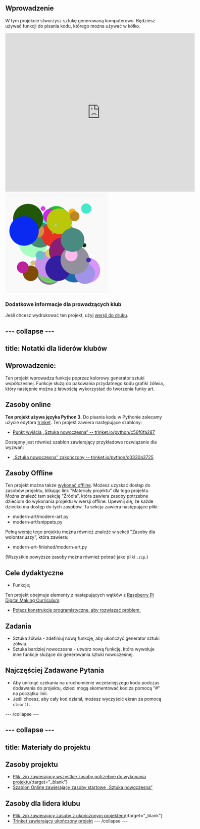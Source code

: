 ## Wprowadzenie

W tym projekcie stworzysz sztukę generowaną komputerowo. Będziesz używać funkcji do pisania kodu, którego można używać w kółko.

<div class="trinket">
  <iframe src="https://trinket.io/embed/python/47bbc2fc2b?outputOnly=true&start=result" width="600" height="500" frameborder="0" marginwidth="0" marginheight="0" allowfullscreen>
  </iframe>
  <img src="images/modern-finished.png">
</div>

### Dodatkowe informacje dla prowadzących klub

Jeśli chcesz wydrukować ten projekt, użyj [wersji do druku](https://projects.raspberrypi.org/pl-PL/projects/modern-art/print).

--- collapse ---
---
title: Notatki dla liderów klubów
---

## Wprowadzenie:

Ten projekt wprowadza funkcje poprzez kolorowy generator sztuki współczesnej. Funkcje służą do pakowania przydatnego kodu grafiki żółwia, który następnie można z łatwością wykorzystać do tworzenia funky art.

## Zasoby online

**Ten projekt używa języka Python 3.** Do pisania kodu w Pythonie zalecamy użycie edytora [trinket](https://trinket.io/). Ten projekt zawiera następujące szablony:

* [Punkt wyjścia „Sztuka nowoczesna” -- trinket.io/python/c56f0fa287](https://trinket.io/python/c56f0fa287)

Dostępny jest również szablon zawierający przykładowe rozwiązanie dla wyzwań:

* [„Sztuka nowoczesna” zakończony -- trinket.io/python/c0330a3725](https://trinket.io/python/c0330a3725)

## Zasoby Offline

Ten projekt można także [wykonać offline](https://www.codeclubprojects.org/en-GB/resources/python-working-offline/). Możesz uzyskać dostęp do zasobów projektu, klikając link "Materiały projektu" dla tego projektu. Można znaleźć tam sekcję "Źródła", która zawiera zasoby potrzebne dzieciom do wykonania projektu w wersji offline. Upewnij się, że każde dziecko ma dostęp do tych zasobów. Ta sekcja zawiera następujące pliki:

* modern-art/modern-art.py
* modern-art/snippets.py

Pełną wersję tego projektu można również znaleźć w sekcji "Zasoby dla wolontariuszy", która zawiera:

* modern-art-finished/modern-art.py

(Wszystkie powyższe zasoby można również pobrać jako pliki `.zip`.)

## Cele dydaktyczne

* Funkcje;

Ten projekt obejmuje elementy z następujących wątków z [Raspberry Pi Digital Making Curriculum](https://rpf.io/curriculum):

* [Połącz konstrukcje programistyczne, aby rozwiązać problem.](https://www.raspberrypi.org/curriculum/programming/builder)

## Zadania

* Sztuka żółwia - zdefiniuj nową funkcję, aby ukończyć generator sztuki żółwia.
* Sztuka bardziej nowoczesna - utwórz nową funkcję, która wywołuje inne funkcje służące do generowania sztuki nowoczesnej.

## Najczęściej Zadawane Pytania

* Aby uniknąć czekania na uruchomienie wcześniejszego kodu podczas dodawania do projektu, dzieci mogą skomentować kod za pomocą "#" na początku linii.
* Jeśli chcesz, aby cały kod działał, możesz wyczyścić ekran za pomocą `clear()`. 

--- /collapse ---

--- collapse ---
---
title: Materiały do projektu
---

## Zasoby projektu

* [Plik .zip zawierający wszystkie zasoby potrzebne do wykonania projektu](https://rpf.io/p/pl-PL/modern-art-go){:target="_blank"}
* [Szablon Online zawierający zasoby startowe „Sztuka nowoczesna”](https://trinket.io/python/c56f0fa287)

## Zasoby dla lidera klubu

* [Plik .zip zawierający zasoby z ukończonym projektem](https://rpf.io/p/pl-PL/modern-art-get){:target="_blank"}
* [Trinket zawierający ukończony projekt](https://trinket.io/python/c0330a3725) --- /collapse ---
